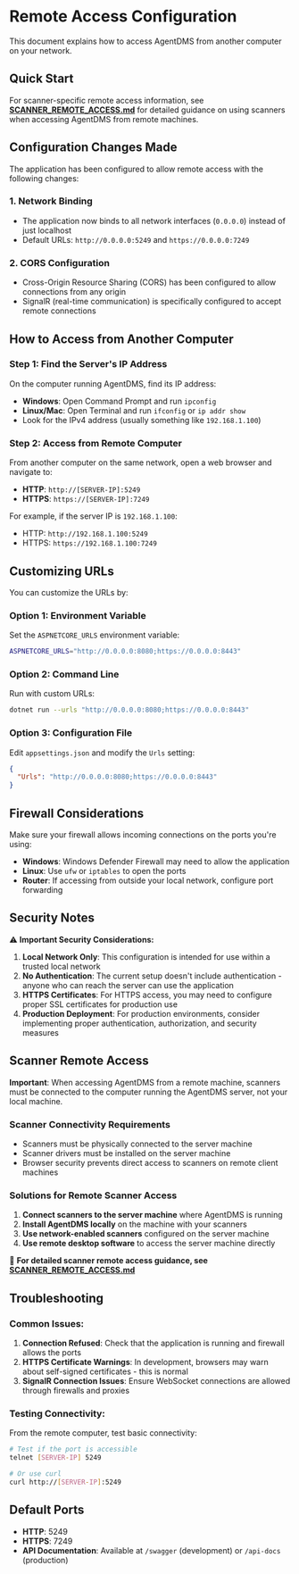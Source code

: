 # Remote Access Configuration

This document explains how to access AgentDMS from another computer on your network.

## Quick Start

For scanner-specific remote access information, see **[SCANNER_REMOTE_ACCESS.md](SCANNER_REMOTE_ACCESS.md)** for detailed guidance on using scanners when accessing AgentDMS from remote machines.

## Configuration Changes Made

The application has been configured to allow remote access with the following changes:

### 1. Network Binding
- The application now binds to all network interfaces (`0.0.0.0`) instead of just localhost
- Default URLs: `http://0.0.0.0:5249` and `https://0.0.0.0:7249`

### 2. CORS Configuration
- Cross-Origin Resource Sharing (CORS) has been configured to allow connections from any origin
- SignalR (real-time communication) is specifically configured to accept remote connections

## How to Access from Another Computer

### Step 1: Find the Server's IP Address
On the computer running AgentDMS, find its IP address:
- **Windows**: Open Command Prompt and run `ipconfig`
- **Linux/Mac**: Open Terminal and run `ifconfig` or `ip addr show`
- Look for the IPv4 address (usually something like `192.168.1.100`)

### Step 2: Access from Remote Computer
From another computer on the same network, open a web browser and navigate to:
- **HTTP**: `http://[SERVER-IP]:5249`
- **HTTPS**: `https://[SERVER-IP]:7249`

For example, if the server IP is `192.168.1.100`:
- HTTP: `http://192.168.1.100:5249`
- HTTPS: `https://192.168.1.100:7249`

## Customizing URLs

You can customize the URLs by:

### Option 1: Environment Variable
Set the `ASPNETCORE_URLS` environment variable:
```bash
ASPNETCORE_URLS="http://0.0.0.0:8080;https://0.0.0.0:8443"
```

### Option 2: Command Line
Run with custom URLs:
```bash
dotnet run --urls "http://0.0.0.0:8080;https://0.0.0.0:8443"
```

### Option 3: Configuration File
Edit `appsettings.json` and modify the `Urls` setting:
```json
{
  "Urls": "http://0.0.0.0:8080;https://0.0.0.0:8443"
}
```

## Firewall Considerations

Make sure your firewall allows incoming connections on the ports you're using:
- **Windows**: Windows Defender Firewall may need to allow the application
- **Linux**: Use `ufw` or `iptables` to open the ports
- **Router**: If accessing from outside your local network, configure port forwarding

## Security Notes

⚠️ **Important Security Considerations:**

1. **Local Network Only**: This configuration is intended for use within a trusted local network
2. **No Authentication**: The current setup doesn't include authentication - anyone who can reach the server can use the application
3. **HTTPS Certificates**: For HTTPS access, you may need to configure proper SSL certificates for production use
4. **Production Deployment**: For production environments, consider implementing proper authentication, authorization, and security measures

## Scanner Remote Access

**Important**: When accessing AgentDMS from a remote machine, scanners must be connected to the computer running the AgentDMS server, not your local machine.

### Scanner Connectivity Requirements

- Scanners must be physically connected to the server machine
- Scanner drivers must be installed on the server machine  
- Browser security prevents direct access to scanners on remote client machines

### Solutions for Remote Scanner Access

1. **Connect scanners to the server machine** where AgentDMS is running
2. **Install AgentDMS locally** on the machine with your scanners
3. **Use network-enabled scanners** configured on the server machine
4. **Use remote desktop software** to access the server machine directly

📖 **For detailed scanner remote access guidance, see [SCANNER_REMOTE_ACCESS.md](SCANNER_REMOTE_ACCESS.md)**

## Troubleshooting

### Common Issues:

1. **Connection Refused**: Check that the application is running and firewall allows the ports
2. **HTTPS Certificate Warnings**: In development, browsers may warn about self-signed certificates - this is normal
3. **SignalR Connection Issues**: Ensure WebSocket connections are allowed through firewalls and proxies

### Testing Connectivity:

From the remote computer, test basic connectivity:
```bash
# Test if the port is accessible
telnet [SERVER-IP] 5249

# Or use curl
curl http://[SERVER-IP]:5249
```

## Default Ports

- **HTTP**: 5249
- **HTTPS**: 7249
- **API Documentation**: Available at `/swagger` (development) or `/api-docs` (production)